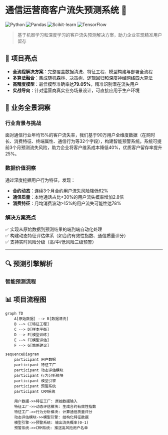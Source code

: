 # 通信运营商客户流失预测系统 🚀

![Python](https://img.shields.io/badge/Python-3.8%2B-blue)
![Pandas](https://img.shields.io/badge/Pandas-1.3.0-red)
![Scikit-learn](https://img.shields.io/badge/Scikit--learn-1.0-green)
![TensorFlow](https://img.shields.io/badge/TensorFlow-2.8-orange)

> 基于机器学习和深度学习的客户流失预测解决方案，助力企业实现精准用户留存

## 🌟 项目亮点
- ​**全流程解决方案**：完整覆盖数据清洗、特征工程、模型构建与部署全流程
- ​**多算法融合**：集成随机森林、决策树、逻辑回归和深度神经网络四大算法
- ​**高精度模型**：最佳模型准确率达**79.05%**，精准识别潜在流失用户
- ​**实战导向**：针对运营商真实业务场景设计，可直接应用于生产环境
## 🚀 业务全景洞察
### 行业背景与挑战
面对通信行业年均15%的客户流失率，我们基于90万用户全维度数据（在网时长、消费特征、终端属性、通信行为等32个字段），构建智能预警系统。系统可提前3个月预测流失风险，助力企业将客户维系成本降低40%，优质客户留存率提升25%。

### 数据价值洞察
通过深度挖掘用户行为特征，发现：
- ​**合约动态**：连续3个月合约用户流失风险降低62%
- ​**通信质量**：本地通话占比<30%的用户流失概率增加2.8倍
- ​**消费特征**：月均消费波动>15%的用户流失可能性达78%

### 解决方案亮点
✅ 实现从原始数据到预测结果的端到端自动化处理  
✅ 构建动态特征评估体系（如合约有效性指数、通信质量评分）  
✅ 支持实时风险分级（高/中/低风险三级预警）

---

## 🔍 预测引擎解析
### 智能预测流程
## 📊 项目流程图
```mermaid
graph TD
    A[原始数据] --> B[数据清洗]
    B --> C[特征工程]
    C --> D[样本平衡]
    D --> E[模型训练]
    E --> F[模型评估]
    F --> G[策略建议]
```

```mermaid
sequenceDiagram
    participant 用户数据
    participant 特征工厂
    participant 动态评估模块
    participant 行为分析模块
    participant 模型引擎
    participant 预警系统
    participant CRM系统

    用户数据->>特征工厂: 原始数据输入
    特征工厂->>动态评估模块: 生成合约有效性指数
    特征工厂->>行为分析模块: 计算通信质量评分
    动态评估模块->>模型引擎: 结构化特征数据
    模型引擎->>预警系统: 输出流失概率(0-1)
    预警系统->>CRM系统: 推送高风险用户名单
```

